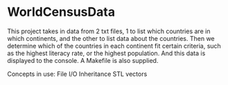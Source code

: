 # WorldCensusData
This project takes in data from 2 txt files, 1 to list which countries are in which continents, and the other to list data about the countries.  Then we determine which of the countries in each continent fit certain criteria, such as the highest literacy rate, or the highest population.  And this data is displayed to the console.  A Makefile is also supplied.

Concepts in use:
File I/O
Inheritance
STL vectors
